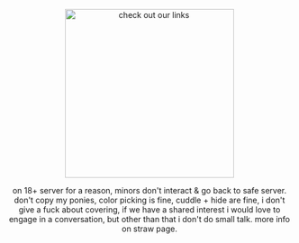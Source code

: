 
<p align="center">
  <img src="https://64.media.tumblr.com/e0cd6033df0aaa40008de360349e9f94/095109d4efd0e918-ad/s250x400/f4b3b5c6ab330a32b6e85608f77d75fc0aa0244a.gifv" width="300" title="check out our links">
  <p align="center">
    on 18+ server for a reason, minors don't interact & go back to safe server. don't copy my ponies, color picking is fine, cuddle + hide are fine, i don't give a fuck about covering, if we have a shared interest i would love to engage in a conversation, but other than that i don't do small talk. more info on straw page.
</p>
